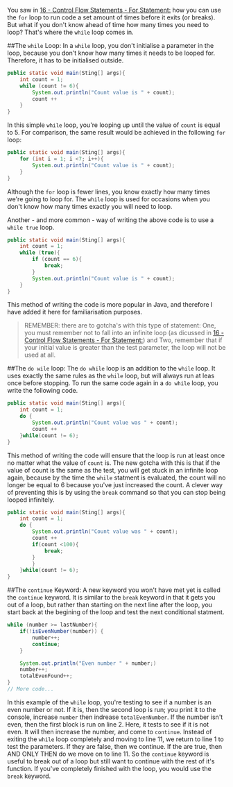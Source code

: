 You saw in [16 - Control Flow Statements - For Statement:](quiver:///notes/2E1E9A3F-7E55-42EE-93EA-018F362B81FD) how you can use the `for` loop to run code a set amount of times before it exits (or breaks). But what if you don't know ahead of time how many times you need to loop? That's where the `while` loop comes in.

##The `while` Loop:
In a `while` loop, you don't initialise a parameter in the loop, because you don't know how many times it needs to be looped for. Therefore, it has to be initialised outside.

```java
public static void main(Sting[] args){
    int count = 1;
    while (count != 6){
        System.out.println("Count value is " + count);
        count ++
    }
}
```

In this simple `while` loop, you're looping up until the value of `count` is equal to 5. For comparison, the same result would be achieved in the following `for` loop:

```java
public static void main(Sting[] args){
    for (int i = 1; i <7; i++){
        System.out.println("Count value is " + count);
    }
}
```

Although the `for` loop is fewer lines, you know exactly how many times we're going to loop for. The `while` loop is used for occasions when you don't know how many times exactly you will need to loop.

Another - and more common - way of writing the above code is to use a `while true` loop.

```java
public static void main(Sting[] args){
    int count = 1;
    while (true){
        if (count == 6){
            break;
        }
        System.out.println("Count value is " + count);
    }
}
```

This method of writing the code is more popular in Java, and therefore I have added it here for familiarisation purposes.

>REMEMBER: there are to gotcha's with this type of statement: One, you must remember not to fall into an infinite loop (as dicussed in [16 - Control Flow Statements - For Statement:](quiver:///notes/2E1E9A3F-7E55-42EE-93EA-018F362B81FD)) and Two, remember that if your initial value is greater than the test parameter, the loop will not be used at all.

##The `do wile` loop:
The `do while` loop is an addition to the `while` loop. It uses exactly the same rules as the `while` loop, but will always run at leas once before stopping. To run the same code again in a `do while` loop, you write the following code.

```java
public static void main(Sting[] args){
    int count = 1;
    do {
        System.out.println("Count value was " + count);
        count ++
    }while(count != 6);
}
```

This method of writing the code will ensure that the loop is run at least once no matter what the value of `count` is. The new gotcha with this is that if the value of count is the same as the test, you will get stuck in an infinite loop again, because by the time the `while` statment is evaluated, the count will no longer be equal to 6 because you've just increased the count. A clever way of preventing this is by using the `break` command so that you can stop being looped infinitely.

```java
public static void main(Sting[] args){
    int count = 1;
    do {
        System.out.println("Count value was " + count);
        count ++
        if(count <100){
            break;
        }
        }
    }while(count != 6);
}
```

##The `continue` Keyword:
A new keyword you won't have met yet is called the `continue` keyword. It is similar to the `break` keyword in that it gets you out of a loop, but rather than starting on the next line after the loop, you start back at the begining of the loop and test the next conditional statment.

```java
while (number >= lastNumber){
    if(!isEvenNumber(number)) {
        number++;
        continue;
    }

    System.out.println("Even number " + number;)
    number++;
    totalEvenFound++;
}
// More code...
```

In this example of the `while` loop, you're testing to see if a number is an even number or not. If it is, then the second loop is run; you print it to the console, increase `number` then indrease `totalEvenNumber`. If the number isn't even, then the first block is run on line 2. Here, it tests to see if it is not even. It will then increase the number, and come to `continue`. Instead of exiting the `while` loop completely and moving to line 11, we return to line 1 to test the parameters. If they are false, then we continue. If the are true, then AND ONLY THEN do we move on to line 11.
So the `continue` keyword is useful to break out of a loop but still want to continue with the rest of it's function. If you've completely finished with the loop, you would use the `break` keyword.